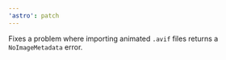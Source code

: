 ```yaml
---
'astro': patch
---
```


Fixes a problem where importing animated `.avif` files returns a `NoImageMetadata` error.

